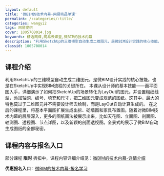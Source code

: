 ```yaml
---
layout: default
title: '微BIM的技术内幕-网易精品单课'
permalink: /:categories/:title/
categories: wangyi2
tags: 网易提供
cover: 1005708014.jpg
keywords: 精选网课,网易云课堂,微BIM的技术内幕
description: "利用SketchUp的三维模型自动生成二维图元，是微BIM设计实践的核心技能，也是在SketchUp中实现BIM流程的关键所在。本课从设计师的基本技能——画平面图入手，详细演示了如何把Ske"
classid: 1005708014
---
```


## 课程介绍

利用SketchUp的三维模型自动生成二维图元，是微BIM设计实践的核心技能，也是在SketchUp中实现BIM流程的关键所在。
本课从设计师的基本技能——画平面图入手，详细演示了如何把SketchUp的场景转化为LayOut的图元，并设置粗细线型，添加轴网、编号、填充和尺寸，把二维图元变成规范的图纸。这其中，最大的特色莫过于二维图元并不需要设计师去绘制，而是LayOut自动计算生成的。
在之后的课程里，将基本平面图扩展生成出拆、砌墙图和家具布置图。随着对微BIM技术内幕的层层深入，更多的图纸画法被展示出来，比如天花图、立面图、剖面图、轴测图、透视图、节点详图，以及新颖的剖面透视图。全景式的展示了微BIM自动生成图纸的全部秘密。

## 课程内容与报名入口

部分课程 **限时** 折扣中，课程内容详细介绍见：[微BIM的技术内幕-详情介绍](https://study.163.com/course/introduction/1005708014.htm?share=1&shareId=1025206652&utm_campaign=share&utm_medium=iphoneShare&utm_source=&utm_u=1025206652)

**优惠报名入口**：[微BIM的技术内幕-报名学习](https://study.163.com/course/introduction/1005708014.htm?share=1&shareId=1025206652&utm_campaign=share&utm_medium=iphoneShare&utm_source=&utm_u=1025206652)

